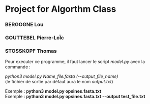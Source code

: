 # Project for Algorthm Class  

### BERGOGNE Lou  
### GOUTTEBEL Pierre-LoÏc  
### STOSSKOPF Thomas  

Pour executer ce programme, il faut lancer le script *model.py* avec la commande :  

*python3 model.py Name_file.fasta (--output_file_name)*  
(le fichier de sortie par défaut aura le nom *output.txt*)  

Exemple : **python3 model.py opsines.fasta.txt**  
Exemple : **python3 model.py opsines.fasta.txt --output test_file.txt**